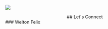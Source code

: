 <img src= "https://user-images.githubusercontent.com/55750719/132710439-f1f0f9d6-c127-4db8-8959-1b453a111079.png"></img>


<div align="center">
## Let's Connect
  </div>
### Welton Felix
